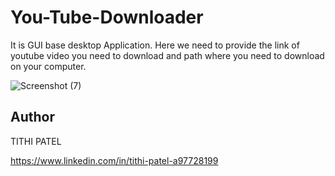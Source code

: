 # You-Tube-Downloader

It is GUI base desktop Application.
Here we need to provide the link of youtube video you need to download and path where you need to download on your computer.


![Screenshot (7)](https://user-images.githubusercontent.com/54283563/114178980-0bdce900-995c-11eb-89e7-a0463cc81fc8.png)



## Author


TITHI PATEL

https://www.linkedin.com/in/tithi-patel-a97728199
